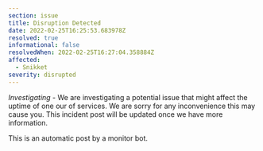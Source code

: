 ```yaml
---
section: issue
title: Disruption Detected
date: 2022-02-25T16:25:53.683978Z
resolved: true
informational: false
resolvedWhen: 2022-02-25T16:27:04.358884Z
affected:
  - Snikket
severity: disrupted
---
```

*Investigating* - We are investigating a potential issue that might affect the uptime of one our of services. We are sorry for any inconvenience this may cause you. This incident post will be updated once we have more information.

This is an automatic post by a monitor bot.
        